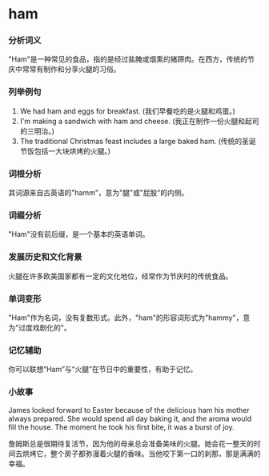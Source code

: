 # ham

### 分析词义

  

"Ham"是一种常见的食品，指的是经过盐腌或烟熏的猪蹄肉。在西方，传统的节庆中常常有制作和分享火腿的习俗。

  

### 列举例句

  

1.  We had ham and eggs for breakfast. (我们早餐吃的是火腿和鸡蛋。)
2.  I'm making a sandwich with ham and cheese. (我正在制作一份火腿和起司的三明治。)
3.  The traditional Christmas feast includes a large baked ham. (传统的圣诞节饭包括一大块烘烤的火腿。)

  

### 词根分析

  

其词源来自古英语的"hamm"，意为"腿"或"屁股"的内侧。

  

### 词缀分析

  

"Ham"没有前后缀，是一个基本的英语单词。

  

### 发展历史和文化背景

  

火腿在许多欧美国家都有一定的文化地位，经常作为节庆时的传统食品。

  

### 单词变形

  

"Ham"作为名词，没有复数形式。此外，"ham"的形容词形式为"hammy"，意为"过度戏剧化的"。

  

### 记忆辅助

  

你可以联想“Ham”与“火腿”在节日中的重要性，有助于记忆。

  

### 小故事

  

James looked forward to Easter because of the delicious ham his mother always prepared. She would spend all day baking it, and the aroma would fill the house. The moment he took his first bite, it was a burst of joy.

  

詹姆斯总是很期待复活节，因为他的母亲总会准备美味的火腿。她会花一整天的时间去烘烤它，整个房子都弥漫着火腿的香味。当他咬下第一口的刹那，那是满满的幸福。
